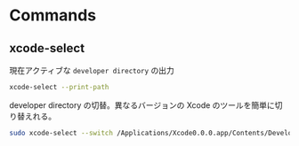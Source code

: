 # Commands

## xcode-select

現在アクティブな `developer directory` の出力

```bash
xcode-select --print-path
```

developer directory の切替。異なるバージョンの Xcode のツールを簡単に切り替えれる。

```bash
sudo xcode-select --switch /Applications/Xcode0.0.0.app/Contents/Developer
```
